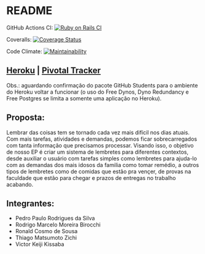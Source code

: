 # README

GitHub Actions CI: [![Ruby on Rails CI](https://github.com/matsu-zichi/App-EngenhariaSI/actions/workflows/ci.yml/badge.svg)](https://github.com/matsu-zichi/App-EngenhariaSI/actions/workflows/ci.yml)

Coveralls: [![Coverage Status](https://coveralls.io/repos/github/matsu-zichi/App-EngenhariaSI/badge.svg?branch=main)](https://coveralls.io/github/matsu-zichi/App-EngenhariaSI?branch=main)

Code Climate: [![Maintainability](https://api.codeclimate.com/v1/badges/379c164e8ef3e0fee147/maintainability)](https://codeclimate.com/github/matsu-zichi/App-EngenhariaSI/maintainability)

## [Heroku](https://nao-esqueca.herokuapp.com/users/sign_in) | [Pivotal Tracker](https://www.pivotaltracker.com/n/projects/2603035)

Obs.: aguardando confirmação do pacote GitHub Students para o ambiente do Heroku voltar a funcionar (o uso do Free Dynos,  Dyno Redundancy e Free Postgres se limita a somente uma aplicação no Heroku). 

## Proposta:
Lembrar das coisas tem se tornado cada vez mais difícil nos dias atuais. Com mais tarefas, atividades e demandas, podemos ficar sobrecarregados com tanta informação que precisamos processar. Visando isso, o objetivo de nosso EP é criar um sistema de lembretes para diferentes contextos, desde auxiliar o usuário com tarefas simples como lembretes para ajuda-lo com as demandas dos mais idosos da familia como tomar remédio, a outros tipos de lembretes como de comidas que estão pra vençer, de provas na faculdade que estão para chegar e prazos de entregas no trabalho acabando. 

## Integrantes:
- Pedro Paulo Rodrigues da Silva
- Rodrigo Marcelo Moreira Birocchi 
- Ronald Cosmo de Sousa  
- Thiago Matsumoto Zichi 
- Victor Keiji Kissaba 
